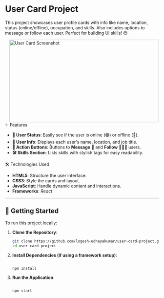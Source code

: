 # User Card Project

This project showcases user profile cards with info like name, location, status (online/offline), occupation, and skills. Also includes options to message or follow each user. Perfect for building UI skills! 😊

<img src="https://i.redd.it/8u9m3jpd1qtz.png" alt="User Card Screenshot" width="490" height="270" align="right" >

 ✨ Features
- **💬 User Status**: Easily see if the user is online (🟢) or offline (🔴).
- **👤 User Info**: Displays each user's name, location, and job title.
- **🔹 Action Buttons**: Buttons to **Message** 💌 and **Follow** 🧑‍🤝‍🧑 users.
- **🛠️ Skills Section**: Lists skills with stylish tags for easy readability.

 🛠️ Technologies Used

- **HTML5**: Structure the user interface.
- **CSS3**: Style the cards and layout.
- **JavaScript**: Handle dynamic content and interactions.
- **Frameworks**: *React*

---

## 🚀 Getting Started

To run this project locally:

1. **Clone the Repository**:
   ```bash
   git clone https://github.com/logesh-udhayakumar/user-card-project.git
   cd user-card-project
   
2. **Install Dependencies (if using a framework setup)**:

    ```bash

    npm install

3. **Run the Application**:

    ```bash

    npm start
